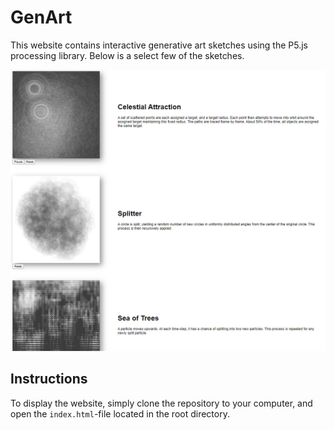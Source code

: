 # GenArt

This website contains interactive generative art sketches using the P5.js processing library. Below is a select few of the sketches.

![](/genart.PNG)
## Instructions

To display the website, simply clone the repository to your computer, and open the `index.html`-file located in
the root directory. 
